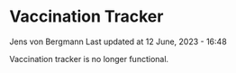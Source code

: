 Vaccination Tracker
================
Jens von Bergmann
Last updated at 12 June, 2023 - 16:48

Vaccination tracker is no longer functional.
